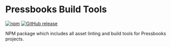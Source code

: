 # Pressbooks Build Tools

[![npm](https://img.shields.io/npm/v/pressbooks-build-tools.svg?style=flat-square)](https://www.npmjs.com/package/pressbooks-build-tools) [![GitHub release](https://img.shields.io/github/release/pressbooks/pressbooks-build-tools.svg?style=flat-square)](https://github.com/pressbooks/pressbooks-build-tools/releases/latest)

NPM package which includes all asset linting and build tools for Pressbooks projects.
